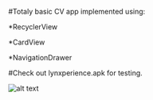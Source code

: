 #Totaly basic CV app implemented using:

*RecyclerView

*CardView

*NavigationDrawer

#Check out lynxperience.apk for testing.

![alt text](https://github.com/mastahnish/Lynxperience/blob/master/ezgif.com-resize.gif)
